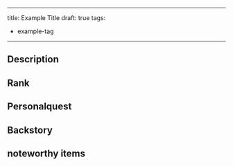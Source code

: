 
---
title: Example Title
draft: true
tags:
  - example-tag
---


## Description

## Rank

## Personalquest

## Backstory

## noteworthy items



